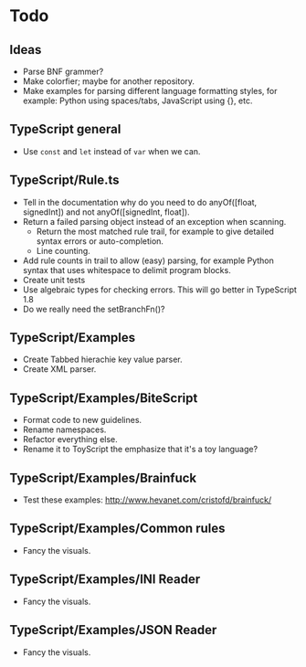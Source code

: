 Todo
====

Ideas
-----
* Parse BNF grammer?
* Make colorfier; maybe for another repository.
* Make examples for parsing different language formatting styles, for example: Python using spaces/tabs, JavaScript using {}, etc. 

TypeScript general
------------------
* Use `const` and `let` instead of `var` when we can.

TypeScript/Rule.ts
------------------
* Tell in the documentation why do you need to do anyOf([float, signedInt]) and not anyOf([signedInt, float]).
* Return a failed parsing object instead of an exception when scanning.
    - Return the most matched rule trail, for example to give detailed syntax errors or auto-completion.
    - Line counting.
* Add rule counts in trail to allow (easy) parsing, for example Python syntax that uses whitespace to delimit program blocks.
* Create unit tests
* Use algebraic types for checking errors. This will go better in TypeScript 1.8
* Do we really need the setBranchFn()? 

TypeScript/Examples
-------------------
* Create Tabbed hierachie key value parser.
* Create XML parser.

TypeScript/Examples/BiteScript
------------------------------
* Format code to new guidelines.
* Rename namespaces.
* Refactor everything else.
* Rename it to ToyScript the emphasize that it's a toy language?

TypeScript/Examples/Brainfuck
-----------------------------
* Test these examples: http://www.hevanet.com/cristofd/brainfuck/

TypeScript/Examples/Common rules
--------------------------------
* Fancy the visuals.

TypeScript/Examples/INI Reader
--------------------------------
* Fancy the visuals.

TypeScript/Examples/JSON Reader
--------------------------------
* Fancy the visuals.